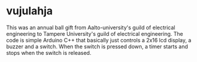 # vujulahja
This was an annual ball gift from Aalto-university's guild of electrical engineering to Tampere University's guild of electrical engineering. The code is simple Arduino C++ that basically just controls a 2x16 lcd display, a buzzer and a switch. When the switch is pressed down, a timer starts and stops when the switch is released.
